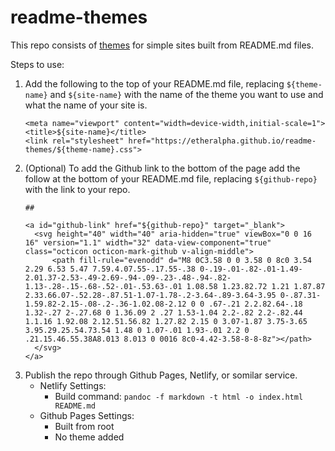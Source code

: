 # readme-themes

This repo consists of [themes](https://github.com/etheralpha/readme-themes/) for simple sites built from README.md files.

Steps to use:

1. Add the following to the top of your README.md file, replacing `${theme-name}` and `${site-name}` with the name of the theme you want to use and what the name of your site is.
    ```
    <meta name="viewport" content="width=device-width,initial-scale=1">
    <title>${site-name}</title>
    <link rel="stylesheet" href="https://etheralpha.github.io/readme-themes/${theme-name}.css">
    ```
1. (Optional) To add the Github link to the bottom of the page add the follow at the bottom of your README.md file, replacing `${github-repo}` with the link to your repo.
    ```
    ##

    <a id="github-link" href="${github-repo}" target="_blank">
      <svg height="40" width="40" aria-hidden="true" viewBox="0 0 16 16" version="1.1" width="32" data-view-component="true" class="octicon octicon-mark-github v-align-middle">
          <path fill-rule="evenodd" d="M8 0C3.58 0 0 3.58 0 8c0 3.54 2.29 6.53 5.47 7.59.4.07.55-.17.55-.38 0-.19-.01-.82-.01-1.49-2.01.37-2.53-.49-2.69-.94-.09-.23-.48-.94-.82-1.13-.28-.15-.68-.52-.01-.53.63-.01 1.08.58 1.23.82.72 1.21 1.87.87 2.33.66.07-.52.28-.87.51-1.07-1.78-.2-3.64-.89-3.64-3.95 0-.87.31-1.59.82-2.15-.08-.2-.36-1.02.08-2.12 0 0 .67-.21 2.2.82.64-.18 1.32-.27 2-.27.68 0 1.36.09 2 .27 1.53-1.04 2.2-.82 2.2-.82.44 1.1.16 1.92.08 2.12.51.56.82 1.27.82 2.15 0 3.07-1.87 3.75-3.65 3.95.29.25.54.73.54 1.48 0 1.07-.01 1.93-.01 2.2 0 .21.15.46.55.38A8.013 8.013 0 0016 8c0-4.42-3.58-8-8-8z"></path>
      </svg>
    </a>
    ```
1. Publish the repo through Github Pages, Netlify, or somilar service.
    - Netlify Settings:
      - Build command: `pandoc -f markdown -t html -o index.html README.md`
    - Github Pages Settings: 
      - Built from root
      - No theme added
